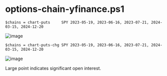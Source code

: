 # options-chain-yfinance.ps1

    $chains = chart-puts     SPY 2023-05-19, 2023-06-16, 2023-07-21, 2024-03-15, 2024-12-20

![image](https://user-images.githubusercontent.com/20816/233426476-6a5782bd-e445-4f5c-a8d5-d22e9df00763.png)

    $chains = chart-puts-chg SPY 2023-05-19, 2023-06-16, 2023-07-21, 2024-03-15, 2024-12-20

![image](https://user-images.githubusercontent.com/20816/233426708-84287d29-2399-4984-a46a-6ebb8a0e7f6f.png)

Large point indicates significant open interest.
